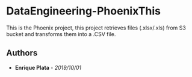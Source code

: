 # DataEngineering-PhoenixThis 

This is the Phoenix project, this project retrieves files (.xlsx/.xls) from S3 bucket and transforms them into a .CSV file.

## Authors
* **Enrique Plata** - *2019/10/01*